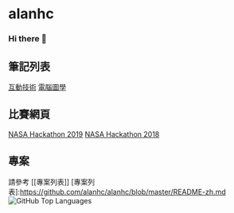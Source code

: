 # alanhc
### Hi there 👋
## 筆記列表
[互動技術]
[電腦圖學]

[電腦圖學]:https://2019graphicsa.blogspot.com/search/label/06160485_%E6%9B%BE%E5%AE%8F%E9%88%9E
[互動技術]:https://2019interaction.blogspot.com/search/label/06160485_%E6%9B%BE%E5%AE%8F%E9%88%9E
## 比賽網頁
[NASA Hackathon 2019]
[NASA Hackathon 2018]

[NASA Hackathon 2019]:https://2019.spaceappschallenge.org/challenges/earths-oceans/rising-water/teams/athena-mark-iii/project
[NASA Hackathon 2018]:https://2018.spaceappschallenge.org/challenges/universe-beauty-and-wonder/remix-golden-record/teams/athena/project
## 專案
請參考 [[專案列表]]
[專案列表]:https://github.com/alanhc/alanhc/blob/master/README-zh.md
![GitHub Top Languages](https://github-readme-stats.vercel.app/api/top-langs/?username=alanhc&layout=compact&hide=Jupyter%20Notebook)


<!--
**alanhc/alanhc** is a ✨ _special_ ✨ repository because its `README.md` (this file) appears on your GitHub profile.

Here are some ideas to get you started:

- 🔭 I’m currently working on ...
- 🌱 I’m currently learning ...
- 👯 I’m looking to collaborate on ...
- 🤔 I’m looking for help with ...
- 💬 Ask me about ...
- 📫 How to reach me: ...
- 😄 Pronouns: ...
- ⚡ Fun fact: ...
-->
